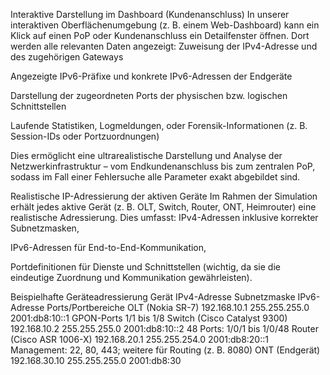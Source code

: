 Interaktive Darstellung im Dashboard (Kundenanschluss)
In unserer interaktiven Oberflächenumgebung (z. B. einem Web-Dashboard) kann ein Klick auf einen PoP oder Kundenanschluss ein Detailfenster öffnen. Dort werden alle relevanten Daten angezeigt:
Zuweisung der IPv4-Adresse und des zugehörigen Gateways


Angezeigte IPv6-Präfixe und konkrete IPv6-Adressen der Endgeräte


Darstellung der zugeordneten Ports der physischen bzw. logischen Schnittstellen


Laufende Statistiken, Logmeldungen, oder Forensik-Informationen (z. B. Session-IDs oder Portzuordnungen)


Dies ermöglicht eine ultrarealistische Darstellung und Analyse der Netzwerkinfrastruktur – vom Endkundenanschluss bis zum zentralen PoP, sodass im Fall einer Fehlersuche alle Parameter exakt abgebildet sind.

Realistische IP-Adressierung der aktiven Geräte
Im Rahmen der Simulation erhält jedes aktive Gerät (z. B. OLT, Switch, Router, ONT, Heimrouter) eine realistische Adressierung. Dies umfasst:
IPv4-Adressen inklusive korrekter Subnetzmasken,


IPv6-Adressen für End-to-End-Kommunikation,


Portdefinitionen für Dienste und Schnittstellen (wichtig, da sie die eindeutige Zuordnung und Kommunikation gewährleisten).


Beispielhafte Geräteadressierung
Gerät
IPv4-Adresse
Subnetzmaske
IPv6-Adresse
Ports/Portbereiche
OLT (Nokia SR-7)
192.168.10.1
255.255.255.0
2001:db8:10::1
GPON-Ports 1/1 bis 1/8
Switch (Cisco Catalyst 9300)
192.168.10.2
255.255.255.0
2001:db8:10::2
48 Ports: 1/0/1 bis 1/0/48
Router (Cisco ASR 1006-X)
192.168.20.1
255.255.254.0
2001:db8:20::1
Management: 22, 80, 443; weitere für Routing (z. B. 8080)
ONT (Endgerät)
192.168.30.10
255.255.255.0
2001:db8:30



